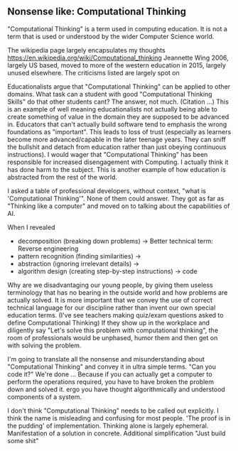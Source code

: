 Nonsense like: Computational Thinking
-------------------------------------

"Computational Thinking" is a term used in computing education.
It is not a term that is used or understood by the wider Computer Science world.

The wikipedia page largely encapsulates my thoughts
https://en.wikipedia.org/wiki/Computational_thinking
Jeannette Wing 2006, largely US based, moved to more of the western education in 2015, largely unused elsewhere.
The criticisms listed are largely spot on

Educationalists argue that "Computational Thinking" can be applied to other domains.
What task can a student with good "Computational Thinking Skills" do that other students cant? The answer, not much. (Citation ...)
This is an example of well meaning educationalists not actually being able to create something of value in the domain they are supposed to be advanced in.
Educators that can't actually build software tend to emphasis the wrong foundations as "important".
This leads to loss of trust (especially as learners become more advanced/capable in the later teenage years. They can sniff the bullshit and detach from education rather than just obeying continuous instructions).
I would wager that "Computational Thinking" has been responsible for increased disengagement with Computing.
I actually think it has done harm to the subject.
This is another example of how education is abstracted from the rest of the world.

I asked a table of professional developers, without context, "what is 'Computational Thinking'". None of them could answer. They got as far as "Thinking like a computer" and moved on to talking about the capabilities of AI.

When I revealed
* decomposition (breaking down problems) -> Better technical term: Reverse engineering
* pattern recognition (finding similarities) -> 
* abstraction (ignoring irrelevant details) -> 
* algorithm design (creating step-by-step instructions) -> code

Why are we disadvantaging our young people, by giving them useless terminology that has no bearing in the outside world and how problems are actually solved.
It is more important that we convey the use of correct technical language for our discipline rather than invent our own special education terms.
(I've see teachers making quiz/exam questions asked to define Computational Thinking)
If they show up in the workplace and diligently say "Let's solve this problem with computational thinking", the room of professionals would be unphased, humor them and then get on with solving the problem.

I'm going to translate all the nonsense and misunderstanding about "Computational Thinking" and convey it in ultra simple terms.
"Can you code it?"
We're done ...
Because if you can actually get a computer to perform the operations required, you have to have broken the problem down and solved it. ergo you have thought algorithmically and understood components of a system.

I don't think "Computational Thinking" needs to be called out explicitly.
I think the name is misleading and confusing for most people.
'The proof is in the pudding' of implementation.
Thinking alone is largely ephemeral.
Manifestation of a solution in concrete.
Additional simplification
"Just build some shit"
